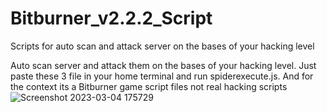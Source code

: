 # Bitburner_v2.2.2_Script
 Scripts for auto scan and attack server on the bases of your hacking level


Auto scan server and attack them on the bases of your hacking level.
Just paste these 3 file in your home terminal and run spiderexecute.js.
And for the context its a Bitburner game script files not real hacking scripts
![Screenshot 2023-03-04 175729](https://user-images.githubusercontent.com/80146097/222901065-9ca5bc89-6582-4404-8ad3-08e38d456ff9.png)
